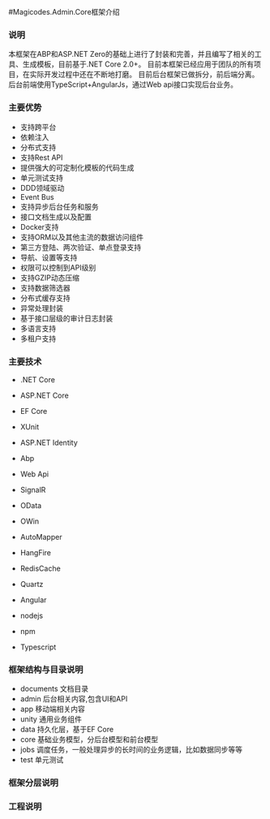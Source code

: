 #Magicodes.Admin.Core框架介绍

### 说明
本框架在ABP和ASP.NET Zero的基础上进行了封装和完善，并且编写了相关的工具、生成模板，目前基于.NET Core 2.0+。
目前本框架已经应用于团队的所有项目，在实际开发过程中还在不断地打磨。
目前后台框架已做拆分，前后端分离。后台前端使用TypeScript+AngularJs，通过Web api接口实现后台业务。

### 主要优势
* 支持跨平台
* 依赖注入
* 分布式支持
* 支持Rest API
* 提供强大的可定制化模板的代码生成
* 单元测试支持
* DDD领域驱动
* Event Bus
* 支持异步后台任务和服务
* 接口文档生成以及配置
* Docker支持
* 支持ORM以及其他主流的数据访问组件
* 第三方登陆、两次验证、单点登录支持
* 导航、设置等支持
* 权限可以控制到API级别
* 支持GZIP动态压缩
* 支持数据筛选器
* 分布式缓存支持
* 异常处理封装
* 基于接口层级的审计日志封装
* 多语言支持
* 多租户支持

### 主要技术
* .NET Core
* ASP.NET Core
* EF Core
* XUnit
* ASP.NET Identity
* Abp
* Web Api
* SignalR
* OData
* OWin
* AutoMapper
* HangFire
* RedisCache
* Quartz

* Angular
* nodejs
* npm
* Typescript


### 框架结构与目录说明
* documents	文档目录
* admin		后台相关内容,包含UI和API
* app       移动端相关内容
* unity	    通用业务组件
* data		持久化层，基于EF Core
* core		基础业务模型，分后台模型和前台模型
* jobs		调度任务，一般处理异步的长时间的业务逻辑，比如数据同步等等
* test		单元测试

### 框架分层说明

### 工程说明